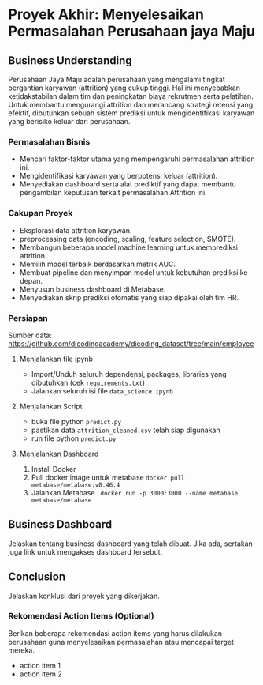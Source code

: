 # Proyek Akhir: Menyelesaikan Permasalahan Perusahaan jaya Maju

## Business Understanding

Perusahaan Jaya Maju adalah perusahaan yang mengalami tingkat pergantian karyawan (attrition) yang cukup tinggi. 
Hal ini menyebabkan ketidakstabilan dalam tim dan peningkatan biaya rekrutmen serta pelatihan. 
Untuk membantu mengurangi attrition dan merancang strategi retensi yang efektif, dibutuhkan sebuah sistem prediksi untuk mengidentifikasi karyawan yang berisiko keluar dari perusahaan.

### Permasalahan Bisnis

- Mencari faktor-faktor utama yang mempengaruhi permasalahan attrition ini.
- Mengidentifikasi karyawan yang berpotensi keluar (attrition).
- Menyediakan dashboard serta alat prediktif yang dapat membantu pengambilan keputusan terkait permasalahan Attrition ini.

### Cakupan Proyek

- Eksplorasi data attrition karyawan.
- preprocessing data (encoding, scaling, feature selection, SMOTE).
- Membangun beberapa model machine learning untuk memprediksi attrition.
- Memilih model terbaik berdasarkan metrik AUC.
- Membuat pipeline dan menyimpan model untuk kebutuhan prediksi ke depan.
- Menyusun business dashboard di Metabase.
- Menyediakan skrip prediksi otomatis yang siap dipakai oleh tim HR.

### Persiapan

Sumber data: https://github.com/dicodingacademy/dicoding_dataset/tree/main/employee

1. Menjalankan file ipynb
   - Import/Unduh seluruh dependensi, packages, libraries yang dibutuhkan (cek ``requirements.txt``)
   - Jalankan seluruh isi file ```data_science.ipynb```
   
2. Menjalankan Script
   - buka file python ```predict.py```
   - pastikan data ```attrition_cleaned.csv``` telah siap digunakan
   - run file python ```predict.py```
  
3. Menjalankan Dashboard
   1. Install Docker
   2. Pull docker image untuk metabase
      ```docker pull metabase/metabase:v0.46.4```
   3. Jalankan Metabase
      ``` docker run -p 3000:3000 --name metabase metabase/metabase```

## Business Dashboard

Jelaskan tentang business dashboard yang telah dibuat. Jika ada, sertakan juga link untuk mengakses dashboard tersebut.

## Conclusion

Jelaskan konklusi dari proyek yang dikerjakan.

### Rekomendasi Action Items (Optional)

Berikan beberapa rekomendasi action items yang harus dilakukan perusahaan guna menyelesaikan permasalahan atau mencapai target mereka.

- action item 1
- action item 2
